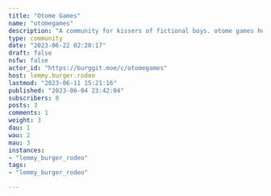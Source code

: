 ```yaml
---
title: "Otome Games" 
name: "otomegames"
description: "A community for kissers of fictional boys. otome games here are defined as romance-based games where the majority of romance targets are male, and where you play as a female or have the option to play as a female. Usually pure visual novels, some also include actual gameplay.Country of origin doesn't matter here.  [There's also a broader community for visual novels as a whole](https://burggit.moe/c/visualnovels)"
type: community
date: "2023-06-22 02:20:17"
draft: false
nsfw: false
actor_id: "https://burggit.moe/c/otomegames"
host: lemmy.burger.rodeo
lastmod: "2023-06-11 15:21:16"
published: "2023-06-04 23:42:04"
subscribers: 8
posts: 3
comments: 1
weight: 3
dau: 1
wau: 2
mau: 3
instances:
- "lemmy_burger_rodeo"
tags: 
- "lemmy_burger_rodeo"

---
```

